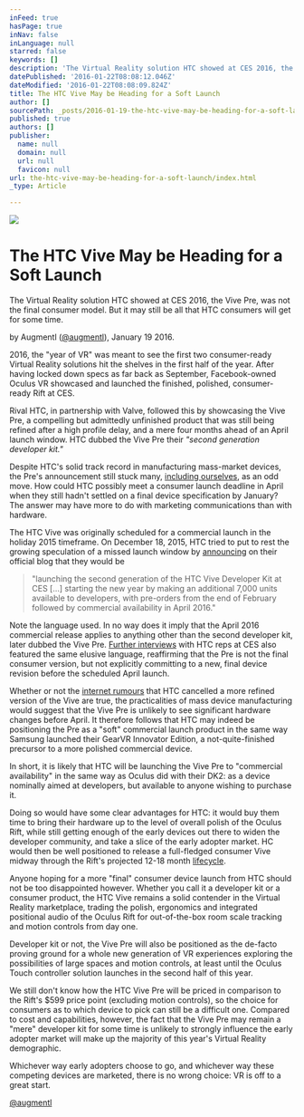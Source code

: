 ```yaml
---
inFeed: true
hasPage: true
inNav: false
inLanguage: null
starred: false
keywords: []
description: 'The Virtual Reality solution HTC showed at CES 2016, the Vive Pre, was not the final consumer model. But it may still be all that HTC consumers will get for some time. '
datePublished: '2016-01-22T08:08:12.046Z'
dateModified: '2016-01-22T08:08:09.824Z'
title: The HTC Vive May be Heading for a Soft Launch
author: []
sourcePath: _posts/2016-01-19-the-htc-vive-may-be-heading-for-a-soft-launch.md
published: true
authors: []
publisher:
  name: null
  domain: null
  url: null
  favicon: null
url: the-htc-vive-may-be-heading-for-a-soft-launch/index.html
_type: Article

---
```

![](https://the-grid-user-content.s3-us-west-2.amazonaws.com/0de7c0bd-ea46-4a19-b845-b5a2f057ca23.jpg)

# The HTC Vive May be Heading for a Soft Launch

The Virtual Reality solution HTC showed at CES 2016, the Vive Pre, was not the final consumer model. But it may still be all that HTC consumers will get for some time. 

by Augmentl ([@augmentl][0]), January 19 2016\.

2016, the "year of VR" was meant to see the first two consumer-ready Virtual Reality solutions hit the shelves in the first half  of the year. After having locked down specs as far back as September, Facebook-owned Oculus VR showcased and launched the finished, polished, consumer-ready Rift at CES. 

Rival HTC, in partnership with Valve, followed this by showcasing the Vive Pre, a compelling but admittedly unfinished product that was still being refined after a high profile delay, and a mere four months ahead of an April launch window. HTC dubbed the Vive Pre their _"second generation developer kit."_

Despite HTC's solid track record in manufacturing mass-market devices, the Pre's announcement still stuck many, [including ourselves][1], as an odd move. How could HTC possibly meet a consumer launch deadline in April when they still hadn't settled on a final device specification by January? The answer may have more to do with marketing communications than with hardware.  

The HTC Vive was originally scheduled for a commercial launch in the holiday 2015 timeframe. On December 18, 2015, HTC tried to put to rest the growing speculation of a missed launch window by [announcing][2] on their official blog that they would be 
> 
> "launching the second generation of the HTC Vive Developer Kit at CES \[...\] starting the new year by making an additional 7,000 units available to developers, with pre-orders from the end of February followed by commercial availability in April 2016."

Note the language used. In no way does it imply that the April 2016 commercial release applies to anything other than the second developer kit, later dubbed the Vive Pre. [Further interviews][3] with HTC reps at CES also featured the same elusive language, reaffirming that the Pre is not the final consumer version, but not explicitly committing to a new, final device revision before the scheduled April launch. 

Whether or not the [internet rumours][4] that HTC cancelled a more refined version of the Vive are true, the practicalities of mass device manufacturing would suggest that the Vive Pre is unlikely to see significant hardware changes before April. It therefore follows that HTC may indeed be positioning the Pre as a "soft" commercial launch product in the same way Samsung launched their GearVR Innovator Edition, a not-quite-finished precursor to a more polished commercial device.

In short, it is likely that HTC will be launching the Vive Pre to "commercial availability" in the same way as Oculus did with their DK2: as a device nominally aimed at developers, but available to anyone wishing to purchase it. 

Doing so would have some clear advantages for HTC: it would buy them time to bring their hardware up to the level of overall polish of the Oculus Rift, while still getting enough of the early devices out there to widen the developer community, and take a slice of the early adopter market. HC would then be well positioned to release a full-fledged consumer Vive midway through the Rift's projected 12-18 month [lifecycle][5]. 

Anyone hoping for a more "final" consumer device launch from HTC should not be too disappointed however. Whether you call it a developer kit or a consumer product, the HTC Vive remains a solid contender in the Virtual Reality marketplace, trading the polish, ergonomics and integrated positional audio of the Oculus Rift for out-of-the-box room scale tracking and motion controls from day one. 

Developer kit or not, the Vive Pre will also be positioned as the de-facto proving ground for a whole new generation of VR experiences exploring the possibilities of large spaces and motion controls, at least until the Oculus Touch controller solution launches in the second half of this year.

We still don't know how the HTC Vive Pre will be priced in comparison to the Rift's $599 price point (excluding motion controls), so the choice for consumers as to which device to pick can still be a difficult one. Compared to cost and capabilities, however, the fact that the Vive Pre may remain a "mere" developer kit for some time is unlikely to strongly influence the early adopter market will make up the majority of this year's Virtual Reality demographic. 

Whichever way early adopters choose to go, and whichever way these competing devices are marketed, there is no wrong choice: VR is off to a great start.

[@augmentl][0]

[0]: http://twitter.com/augmentl
[1]: http://augmentl.io/preorders-for-the-htc-vive-open-february-29-but-can-htc-del/
[2]: http://blog.htc.com/2015/12/htc-vive-update/
[3]: https://www.youtube.com/watch?v=K2WmDszPe5M
[4]: https://www.reddit.com/r/oculus/comments/41n3mw/i_posted_insider_information_on_vive_a_month_ago/
[5]: http://www.gameinformer.com/b/news/archive/2015/06/22/oculus-brendan-iribe-on-the-rift-s-price-and-expected-life-cycle.aspx